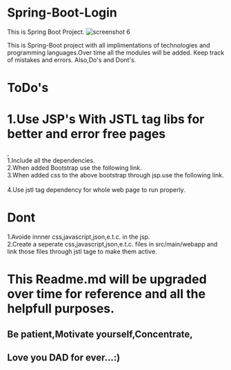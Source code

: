 # Spring-Boot-Login
This is Spring Boot Project.
![screenshot 6](https://user-images.githubusercontent.com/15280792/43267715-5b45f06e-910c-11e8-8bd3-47c6482563fb.png)



This is Spring-Boot project with all implimentations of technologies and programming languages.Over time all the modules will be added.
Keep track of mistakes and errors.
Also,Do's and Dont's.




<h1>ToDo's</h1>
<h1>1.Use JSP's With JSTL tag libs for better and error free pages</h1>,</br>
1.Include all the dependencies.</br>
2.When added Bootstrap use the following link.</br>
<link rel="stylesheet" href="https://stackpath.bootstrapcdn.com/bootstrap/4.1.3/css/bootstrap.min.css"
        integrity="sha384-MCw98/SFnGE8fJT3GXwEOngsV7Zt27NXFoaoApmYm81iuXoPkFOJwJ8ERdknLPMO" crossorigin="anonymous">
3.When added css to the above bootstrap through jsp.use the following link.</br>
<style>
<%@include file="/WEB-INF/signin.css"%>
</style>
        </br>
4.Use jstl tag dependency for whole web page to run properly.</br>

<h1>Dont</h1>
1.Avoide innner css,javascript,json,e.t.c. in the jsp.</br>
2.Create a seperate css,javascript,json,e.t.c. files in src/main/webapp and link those files through jstl tage to make them active.


<h1>This Readme.md will be upgraded over time for reference and all the helpfull purposes.</h1>




<h2>Be patient,Motivate yourself,Concentrate,<h2>
<h2>Love you DAD for ever...:)</h2>
